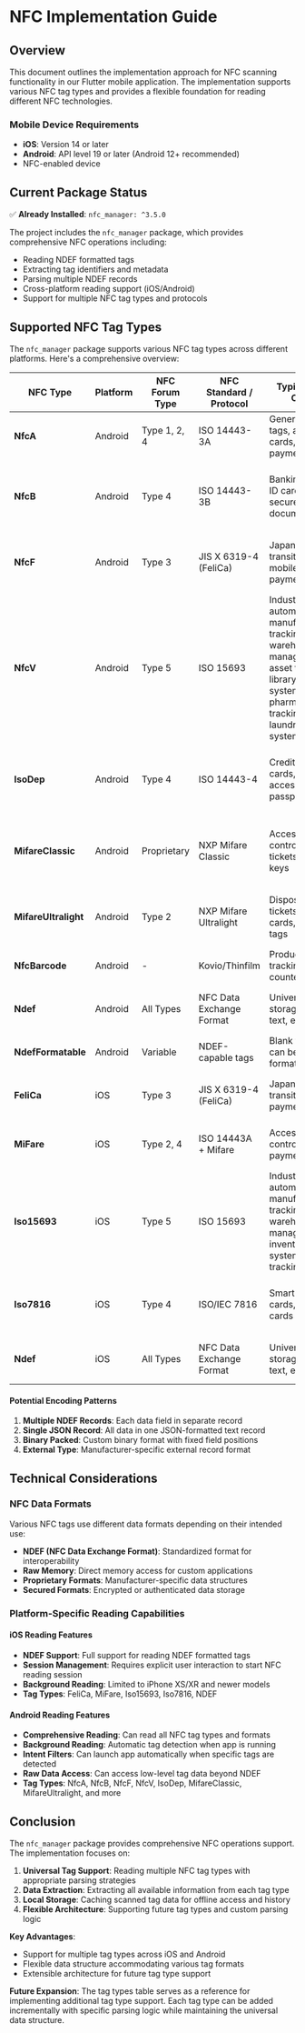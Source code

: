 # NFC Implementation Guide

## Overview

This document outlines the implementation approach for NFC scanning functionality in our Flutter mobile application. The implementation supports various NFC tag types and provides a flexible foundation for reading different NFC technologies.

### Mobile Device Requirements
- **iOS**: Version 14 or later
- **Android**: API level 19 or later (Android 12+ recommended)
- NFC-enabled device

## Current Package Status

✅ **Already Installed**: `nfc_manager: ^3.5.0`

The project includes the `nfc_manager` package, which provides comprehensive NFC operations including:
- Reading NDEF formatted tags
- Extracting tag identifiers and metadata
- Parsing multiple NDEF records
- Cross-platform reading support (iOS/Android)
- Support for multiple NFC tag types and protocols

## Supported NFC Tag Types

The `nfc_manager` package supports various NFC tag types across different platforms. Here's a comprehensive overview:

| NFC Type             | Platform | NFC Forum Type | NFC Standard / Protocol  | Typical Use Case                                                                                                                               | Decoding Difficulty | Why This Difficulty                                                       |
| -------------------- | -------- | -------------- | ------------------------ | ---------------------------------------------------------------------------------------------------------------------------------------------- | ------------------- | ------------------------------------------------------------------------- |
| **NfcA**             | Android  | Type 1, 2, 4   | ISO 14443-3A             | General NFC tags, access cards, mobile payments                                                                                                | 🟢 Easy              | Raw low-level access; simple command structure                            |
| **NfcB**             | Android  | Type 4         | ISO 14443-3B             | Banking cards, ID cards, secure documents                                                                                                      | 🟡 Medium            | Less common than NfcA; similar structure but different modulation         |
| **NfcF**             | Android  | Type 3         | JIS X 6319-4 (FeliCa)    | Japanese transit cards, mobile payments                                                                                                        | 🟡 Medium            | Proprietary Sony protocol; requires understanding FeliCa systems          |
| **NfcV**             | Android  | Type 5         | ISO 15693                | Industrial automation, manufacturing tracking, warehouse management, asset tracking, library systems, pharmaceutical tracking, laundry systems | 🟢 Easy              | Well-documented standard; straightforward commands; standardized protocol |
| **IsoDep**           | Android  | Type 4         | ISO 14443-4              | Credit/debit cards, secure access, passports                                                                                                   | 🟡 Medium            | Higher-level protocol; requires understanding APDU commands               |
| **MifareClassic**    | Android  | Proprietary    | NXP Mifare Classic       | Access control, transit tickets, hotel keys                                                                                                    | 🔴 Difficult         | Proprietary encryption; security sectors; authentication required         |
| **MifareUltralight** | Android  | Type 2         | NXP Mifare Ultralight    | Disposable tickets, loyalty cards, simple tags                                                                                                 | 🟢 Easy              | Simple memory structure; minimal/no encryption                            |
| **NfcBarcode**       | Android  | -              | Kovio/Thinfilm           | Product tracking, anti-counterfeiting                                                                                                          | 🟢 Easy              | Read-only; simple data structure                                          |
| **Ndef**             | Android  | All Types      | NFC Data Exchange Format | Universal data storage (URLs, text, etc.)                                                                                                      | 🟢 Easy              | Standardized format; well-documented; library support                     |
| **NdefFormatable**   | Android  | Variable       | NDEF-capable tags        | Blank tags that can be formatted                                                                                                               | 🟢 Easy              | Just requires formatting before use                                       |
| **FeliCa**           | iOS      | Type 3         | JIS X 6319-4 (FeliCa)    | Japanese transit, mobile payments                                                                                                              | 🟡 Medium            | Proprietary Sony protocol; system code dependent                          |
| **MiFare**           | iOS      | Type 2, 4      | ISO 14443A + Mifare      | Access control, transit, payments                                                                                                              | 🟡 Medium            | iOS restricts access; requires entitlements                               |
| **Iso15693**         | iOS      | Type 5         | ISO 15693                | Industrial automation, manufacturing tracking, warehouse management, inventory systems, asset tracking                                         | 🟢 Easy              | Well-documented; straightforward implementation                           |
| **Iso7816**          | iOS      | Type 4         | ISO/IEC 7816             | Smart cards, ID cards, payment cards                                                                                                           | 🟡 Medium            | Complex APDU command structure; application-specific                      |
| **Ndef**             | iOS      | All Types      | NFC Data Exchange Format | Universal data storage (URLs, text, etc.)                                                                                                      | 🟢 Easy              | Standardized format; excellent iOS support                                |

#### Potential Encoding Patterns
1. **Multiple NDEF Records**: Each data field in separate record
2. **Single JSON Record**: All data in one JSON-formatted text record
3. **Binary Packed**: Custom binary format with fixed field positions
4. **External Type**: Manufacturer-specific external record format


## Technical Considerations

### NFC Data Formats
Various NFC tags use different data formats depending on their intended use:
- **NDEF (NFC Data Exchange Format)**: Standardized format for interoperability
- **Raw Memory**: Direct memory access for custom applications
- **Proprietary Formats**: Manufacturer-specific data structures
- **Secured Formats**: Encrypted or authenticated data storage

### Platform-Specific Reading Capabilities

#### iOS Reading Features
- **NDEF Support**: Full support for reading NDEF formatted tags
- **Session Management**: Requires explicit user interaction to start NFC reading session
- **Background Reading**: Limited to iPhone XS/XR and newer models
- **Tag Types**: FeliCa, MiFare, Iso15693, Iso7816, NDEF

#### Android Reading Features  
- **Comprehensive Reading**: Can read all NFC tag types and formats
- **Background Reading**: Automatic tag detection when app is running
- **Intent Filters**: Can launch app automatically when specific tags are detected
- **Raw Data Access**: Can access low-level tag data beyond NDEF
- **Tag Types**: NfcA, NfcB, NfcF, NfcV, IsoDep, MifareClassic, MifareUltralight, and more


## Conclusion

The `nfc_manager` package provides comprehensive NFC operations support. The implementation focuses on:

1. **Universal Tag Support**: Reading multiple NFC tag types with appropriate parsing strategies
2. **Data Extraction**: Extracting all available information from each tag type
3. **Local Storage**: Caching scanned tag data for offline access and history
4. **Flexible Architecture**: Supporting future tag types and custom parsing logic

**Key Advantages**: 
- Support for multiple tag types across iOS and Android
- Flexible data structure accommodating various tag formats
- Extensible architecture for future tag type support

**Future Expansion**: The tag types table serves as a reference for implementing additional tag type support. Each tag type can be added incrementally with specific parsing logic while maintaining the universal data structure.